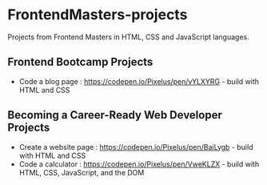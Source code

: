 # FrontendMasters-projects
Projects from Frontend Masters in HTML, CSS and JavaScript languages.

## Frontend Bootcamp Projects

* Code a blog page : https://codepen.io/Pixelus/pen/vYLXYRG - build with HTML and CSS

## Becoming a Career-Ready Web Developer Projects

* Create a website page : https://codepen.io/Pixelus/pen/BajLygb - build with HTML and CSS
* Code a calculator : https://codepen.io/Pixelus/pen/VweKLZX - build with HTML, CSS, JavaScript, and the DOM
